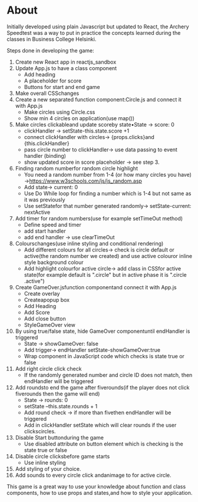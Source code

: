 # About 

Initially developed using plain Javascript but updated to React, the Archery Speedtest was a way to put in practice the concepts learned during the classes in Business College Helsinki. 


Steps done in developing the game: 

1. Create new React app in reactjs_sandbox
2. Update App.js to have a class component
   - Add heading
   - A placeholder for score
   - Buttons for start and end game
3. Make overall CSSchanges
4. Create a new separated function component:Circle.js and connect it with App.js
   - Make circles using Circle.css
   - Show min 4 circles on application(use map())
5. Make circles clickableand update scoreby state•State -> score: 0
   - clickHandler -> setState-this.state.score +1
   - connect clickHandler with circles-> {props.clicks}and {this.clickHandler}
   - pass circle number to clickHandler-> use data passing to event handler (binding)
   - show updated score in score placeholder -> see step 3.
6. Finding random numberfor random circle highlight
   - You need a random number from 1-4 (or how many circles you have) ->https://www.w3schools.com/js/js_random.asp
   - Add state-> current: 0
   - Use Do While loop for finding a number which is 1-4 but not same as it was previously
   - Use setStatefor that number generated randomly-> setState-current: nextActive
7. Add timer for random numbers(use for example setTimeOut method)
   - Define speed and timer
   - add start handler
   - add end handler -> use clearTimeOut
8. Colourschanges(use inline styling and conditional rendering)
   - Add different colours for all circles-> check is circle default or active(the random number we created) and use active colouror inline style background colour
   - Add highlight colourfor active circle-> add class in CSSfor active state(for example default is ".circle" but in active phase it is ".circle .active")
9. Create GameOver.jsfunction componentand connect it with App.js
    - Create overlay
    - Createapopup box
    - Add Heading
    - Add Score
    - Add close button
    - StyleGameOver view
10. By using true/false state, hide GameOver componentuntil endHandler is triggered
    - State -> showGameOver: false
    - Add trigger-> endHandler setState-showGameOver:true
    - Wrap component in JavaScript code which checks is state true or false
11. Add right circle click check
    - If the randomly generated number and circle ID does not match, then endHandler will be triggered
12. Add roundsto end the game after fiverounds(if the player does not click fiverounds then the game will end)
    - State -> rounds: 0
    - setState –this.state.rounds + 1
    - Add round check -> if more than fivethen endHandler will be triggered
    - Add in clickHandler setState which will clear rounds if the user clickscircles.
13. Disable Start buttonduring the game
    - Use disabled attribute on button element which is checking is the state true or false
14. Disable circle clicksbefore game starts
    - Use inline styling
15. Add styling of your choice.
16. Add sounds to every circle click andanimage to for active circle.


This game is a great way to use your knowledge about function and class components, how to use props and states,and how to style your application.
